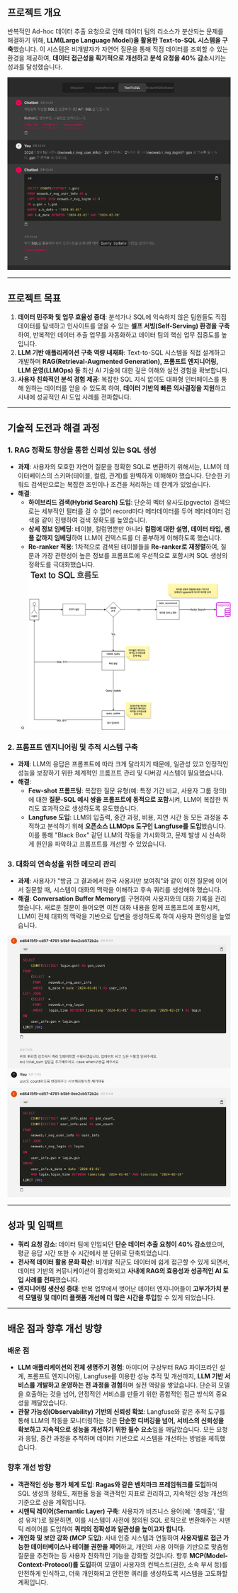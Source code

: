 ## 프로젝트 개요

반복적인 Ad-hoc 데이터 추출 요청으로 인해 데이터 팀의 리소스가 분산되는 문제를 해결하기 위해, **LLM(Large Language Model)을 활용한 Text-to-SQL 시스템을 구축**했습니다. 이 시스템은 비개발자가 자연어 질문을 통해 직접 데이터를 조회할 수 있는 환경을 제공하여, **데이터 접근성을 획기적으로 개선하고 분석 요청을 40% 감소**시키는 성과를 달성했습니다.

![예시](/static/images/projects/text-to-sql-system/sample.png)

---

## 프로젝트 목표

1.  **데이터 민주화 및 업무 효율성 증대**: 분석가나 SQL에 익숙하지 않은 팀원들도 직접 데이터를 탐색하고 인사이트를 얻을 수 있는 **셀프 서빙(Self-Serving) 환경을 구축**하여, 반복적인 데이터 추출 업무를 자동화하고 데이터 팀의 핵심 업무 집중도를 높입니다.
2.  **LLM 기반 애플리케이션 구축 역량 내재화**: Text-to-SQL 시스템을 직접 설계하고 개발하며 **RAG(Retrieval-Augmented Generation), 프롬프트 엔지니어링, LLM 운영(LLMOps) 등** 최신 AI 기술에 대한 깊은 이해와 실전 경험을 확보합니다.
3.  **사용자 친화적인 분석 경험 제공**: 복잡한 SQL 지식 없이도 대화형 인터페이스를 통해 원하는 데이터를 얻을 수 있도록 하여, **데이터 기반의 빠른 의사결정을 지원**하고 사내에 성공적인 AI 도입 사례를 전파합니다.

---

## 기술적 도전과 해결 과정

### 1. RAG 정확도 향상을 통한 신뢰성 있는 SQL 생성
-   **과제**: 사용자의 모호한 자연어 질문을 정확한 SQL로 변환하기 위해서는, LLM이 데이터베이스의 스키마(테이블, 컬럼, 관계)를 완벽하게 이해해야 했습니다. 단순한 키워드 검색만으로는 복잡한 조인이나 조건을 처리하는 데 한계가 있었습니다.
-   **해결**:
    -   **하이브리드 검색(Hybrid Search) 도입**: 단순히 벡터 유사도(pgvecto) 검색으로는 세부적인 필터를 걸 수 없어 record마다 메타데이터를 두어 메타데이터 검색을 같이 진행하여 검색 정확도를 높였습니다.
    -   **상세 정보 임베딩**: 테이블, 컬럼명뿐만 아니라 **컬럼에 대한 설명, 데이터 타입, 샘플 값까지 임베딩**하여 LLM이 컨텍스트를 더 풍부하게 이해하도록 했습니다.
    -   **Re-ranker 적용**: 1차적으로 검색된 테이블들을 **Re-ranker로 재정렬**하여, 질문과 가장 관련성이 높은 정보를 프롬프트에 우선적으로 포함시켜 SQL 생성의 정확도를 극대화했습니다.
    - ![flow](/static/images/projects/text-to-sql-system/flow.png)

### 2. 프롬프트 엔지니어링 및 추적 시스템 구축
-   **과제**: LLM의 응답은 프롬프트에 따라 크게 달라지기 때문에, 일관성 있고 안정적인 성능을 보장하기 위한 체계적인 프롬프트 관리 및 디버깅 시스템이 필요했습니다.
-   **해결**:
    -   **Few-shot 프롬프팅**: 복잡한 질문 유형(예: 특정 기간 비교, 사용자 그룹 정의)에 대한 **질문-SQL 예시 쌍을 프롬프트에 동적으로 포함**시켜, LLM이 복잡한 쿼리도 효과적으로 생성하도록 유도했습니다.
    -   **Langfuse 도입**: LLM의 입출력, 중간 과정, 비용, 지연 시간 등 모든 과정을 추적하고 분석하기 위해 **오픈소스 LLMOps 도구인 Langfuse를 도입**했습니다. 이를 통해 "Black Box" 같던 LLM의 작동을 가시화하고, 문제 발생 시 신속하게 원인을 파악하고 프롬프트를 개선할 수 있었습니다.

### 3. 대화의 연속성을 위한 메모리 관리
-   **과제**: 사용자가 "방금 그 결과에서 한국 사용자만 보여줘"와 같이 이전 질문에 이어서 질문할 때, 시스템이 대화의 맥락을 이해하고 후속 쿼리를 생성해야 했습니다.
-   **해결**: **Conversation Buffer Memory**를 구현하여 사용자와의 대화 기록을 관리했습니다. 새로운 질문이 들어오면 이전 대화 내용을 함께 프롬프트에 포함시켜, LLM이 전체 대화의 맥락을 기반으로 답변을 생성하도록 하여 사용자 편의성을 높였습니다.

![예시](/static/images/projects/text-to-sql-system/example.png)

---

## 성과 및 임팩트

-   **쿼리 요청 감소**: 데이터 팀에 인입되던 **단순 데이터 추출 요청이 40% 감소**했으며, 평균 응답 시간 또한 수 시간에서 분 단위로 단축되었습니다.
-   **전사적 데이터 활용 문화 확산**: 비개발 직군도 데이터에 쉽게 접근할 수 있게 되면서, 데이터 기반의 커뮤니케이션이 활성화되고 **사내에 RAG의 효용성과 성공적인 AI 도입 사례를 전파**했습니다.
-   **엔지니어링 생산성 증대**: 반복 업무에서 벗어난 데이터 엔지니어들이 **고부가가치 분석 모델링 및 데이터 플랫폼 개선에 더 많은 시간을 투입**할 수 있게 되었습니다.

---

## 배운 점과 향후 개선 방향

### 배운 점
-   **LLM 애플리케이션의 전체 생명주기 경험**: 아이디어 구상부터 RAG 파이프라인 설계, 프롬프트 엔지니어링, Langfuse를 이용한 성능 추적 및 개선까지, **LLM 기반 서비스를 개발하고 운영하는 전 과정을 경험**하며 실전 역량을 쌓았습니다. 단순히 모델을 호출하는 것을 넘어, 안정적인 서비스를 만들기 위한 종합적인 접근 방식의 중요성을 깨달았습니다.
-   **관찰 가능성(Observability) 기반의 신뢰성 확보**: Langfuse와 같은 추적 도구를 통해 LLM의 작동을 모니터링하는 것은 **단순한 디버깅을 넘어, 서비스의 신뢰성을 확보하고 지속적으로 성능을 개선하기 위한 필수 요소**임을 깨달았습니다. 모든 요청과 응답, 중간 과정을 추적하며 데이터 기반으로 시스템을 개선하는 방법을 체득했습니다.

### 향후 개선 방향
-   **객관적인 성능 평가 체계 도입**: **Ragas와 같은 벤치마크 프레임워크를 도입**하여 SQL 생성의 정확도, 재현율 등을 객관적인 지표로 관리하고, 지속적인 성능 개선의 기준으로 삼을 계획입니다.
-   **시맨틱 레이어(Semantic Layer) 구축**: 사용자가 비즈니스 용어(예: '총매출', '활성 유저')로 질문하면, 이를 시스템이 사전에 정의된 SQL 로직으로 변환해주는 시맨틱 레이어를 도입하여 **쿼리의 정확성과 일관성을 높이고자 합니다.**
-   **개인화 및 보안 강화 (MCP 도입)**: 사내 인증 시스템과 연동하여 **사용자별로 접근 가능한 데이터베이스나 테이블 권한을 제어**하고, 개인의 사용 이력을 기반으로 맞춤형 질문을 추천하는 등 사용자 친화적인 기능을 강화할 것입니다. 향후 **MCP(Model-Context-Protocol)를 도입**하여 모델이 사용자의 컨텍스트(권한, 소속 부서 등)를 안전하게 인식하고, 더욱 개인화되고 안전한 쿼리를 생성하도록 시스템을 고도화할 계획입니다.
